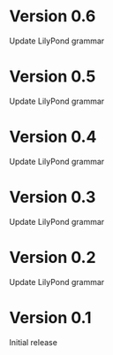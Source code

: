 # Version 0.6

Update LilyPond grammar

# Version 0.5

Update LilyPond grammar

# Version 0.4

Update LilyPond grammar

# Version 0.3

Update LilyPond grammar

# Version 0.2

Update LilyPond grammar

# Version 0.1

Initial release
